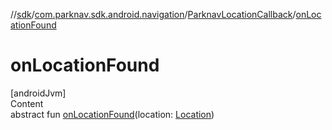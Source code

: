 //[sdk](../../../index.md)/[com.parknav.sdk.android.navigation](../index.md)/[ParknavLocationCallback](index.md)/[onLocationFound](on-location-found.md)



# onLocationFound  
[androidJvm]  
Content  
abstract fun [onLocationFound](on-location-found.md)(location: [Location](https://developer.android.com/reference/kotlin/android/location/Location.html))  




